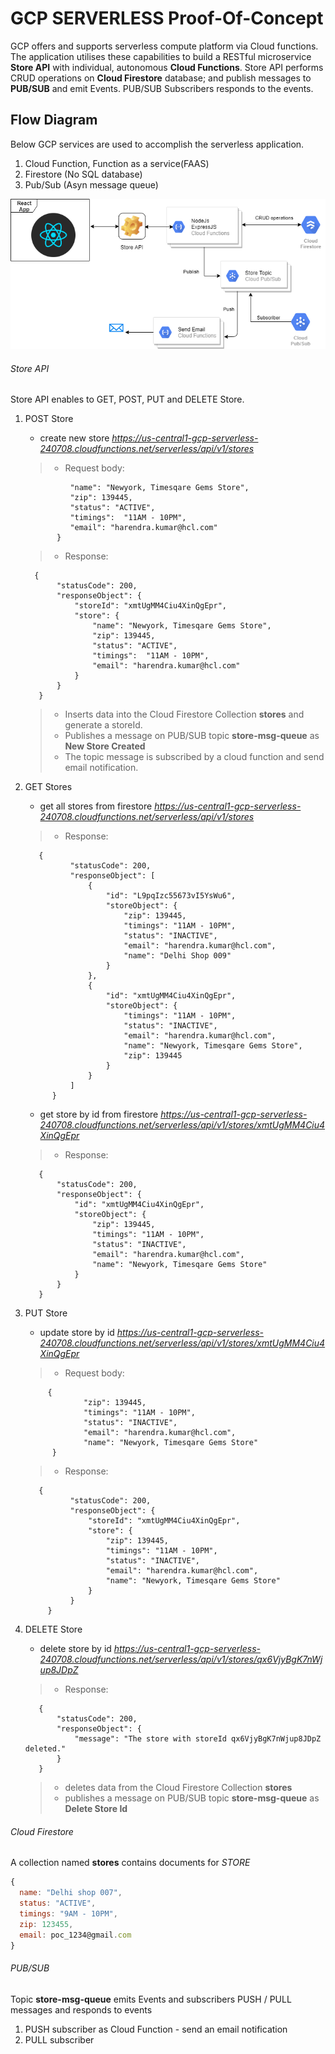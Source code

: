 # GCP SERVERLESS Proof-Of-Concept

GCP offers and supports serverless compute platform via Cloud functions. 
The application utilises these capabilities to build a RESTful microservice **Store API** with individual, autonomous **Cloud Functions**. Store API performs CRUD operations on **Cloud Firestore** database; and publish messages to **PUB/SUB** and emit Events. PUB/SUB Subscribers responds to the events.

## Flow Diagram 
Below GCP services are used to accomplish the serverless application.
1. Cloud Function, Function as a service(FAAS)
1. Firestore (No SQL database)
1. Pub/Sub (Asyn message queue)

![Serverless App Architecture](https://github.com/hjadon27/Designs/blob/master/gcp_serverless.png)


###### Store API
Store API enables to GET, POST, PUT and DELETE Store.
1. POST Store
   - create new store *https://us-central1-gcp-serverless-240708.cloudfunctions.net/serverless/api/v1/stores*
   >  - Request body:
     ```{
               "name": "Newyork, Timesqare Gems Store",
               "zip": 139445,
               "status": "ACTIVE",
               "timings":  "11AM - 10PM",
               "email": "harendra.kumar@hcl.com"
            }
      ```
   >  - Response:
      ```
        {
             "statusCode": 200,
             "responseObject": {
                 "storeId": "xmtUgMM4Ciu4XinQgEpr",
                 "store": {
                     "name": "Newyork, Timesqare Gems Store",
                     "zip": 139445,
                     "status": "ACTIVE",
                     "timings":  "11AM - 10PM",
                     "email": "harendra.kumar@hcl.com"
                 }
             }
         }
      ```
   >  - Inserts data into the Cloud Firestore Collection **__stores__** and generate a storeId.
   >  - Publishes a message on PUB/SUB topic **__store-msg-queue__** as **New Store Created**
   >  - The topic message is subscribed by a cloud function and send email notification.
   
2. GET Stores
   - get all stores from firestore *https://us-central1-gcp-serverless-240708.cloudfunctions.net/serverless/api/v1/stores*
   > - Response:
   ```
      {
             "statusCode": 200,
             "responseObject": [
                 {
                     "id": "L9pqIzc55673vI5YsWu6",
                     "storeObject": {
                         "zip": 139445,
                         "timings": "11AM - 10PM",
                         "status": "INACTIVE",
                         "email": "harendra.kumar@hcl.com",
                         "name": "Delhi Shop 009"
                     }
                 },
                 {
                     "id": "xmtUgMM4Ciu4XinQgEpr",
                     "storeObject": {
                         "timings": "11AM - 10PM",
                         "status": "INACTIVE",
                         "email": "harendra.kumar@hcl.com",
                         "name": "Newyork, Timesqare Gems Store",
                         "zip": 139445
                     }
                 }
             ]
         }
   ```
   - get store by id from firestore *https://us-central1-gcp-serverless-240708.cloudfunctions.net/serverless/api/v1/stores/xmtUgMM4Ciu4XinQgEpr*
   > - Response:
   ```
      {
          "statusCode": 200,
          "responseObject": {
              "id": "xmtUgMM4Ciu4XinQgEpr",
              "storeObject": {
                  "zip": 139445,
                  "timings": "11AM - 10PM",
                  "status": "INACTIVE",
                  "email": "harendra.kumar@hcl.com",
                  "name": "Newyork, Timesqare Gems Store"
              }
          }
      }
   ```

3. PUT Store
   - update store by id *https://us-central1-gcp-serverless-240708.cloudfunctions.net/serverless/api/v1/stores/xmtUgMM4Ciu4XinQgEpr*
   > - Request body:
   ```
        {
                "zip": 139445,
                "timings": "11AM - 10PM",
                "status": "INACTIVE",
                "email": "harendra.kumar@hcl.com",
                "name": "Newyork, Timesqare Gems Store"
         }
    ```
    > - Response:
   ```
      {
             "statusCode": 200,
             "responseObject": {
                 "storeId": "xmtUgMM4Ciu4XinQgEpr",
                 "store": {
                     "zip": 139445,
                     "timings": "11AM - 10PM",
                     "status": "INACTIVE",
                     "email": "harendra.kumar@hcl.com",
                     "name": "Newyork, Timesqare Gems Store"
                 }
             }
        }
   ```
   
4. DELETE Store
   - delete store by id *https://us-central1-gcp-serverless-240708.cloudfunctions.net/serverless/api/v1/stores/qx6VjyBgK7nWjup8JDpZ*
   > - Response:
   ```
      {
          "statusCode": 200,
          "responseObject": {
              "message": "The store with storeId qx6VjyBgK7nWjup8JDpZ deleted."
          }
      }
   ```
   >  - deletes data from the Cloud Firestore Collection **__stores__**
   >  - publishes a message on PUB/SUB topic **__store-msg-queue__** as **Delete Store Id**

###### Cloud Firestore
A collection named **__stores__** contains documents for *STORE* 
``` javascript
{
  name: "Delhi shop 007",
  status: "ACTIVE",
  timings: "9AM - 10PM",
  zip: 123455,
  email: poc_1234@gmail.com
}

```

###### PUB/SUB
Topic **__store-msg-queue__** emits Events and subscribers PUSH / PULL messages and responds to events
1. PUSH subscriber as Cloud Function - send an email notification
2. PULL subscriber
